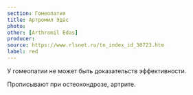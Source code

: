 ```yaml
---
section: Гомеопатия
title: Артромил Эдас
photo:
other: [Arthromil Edas]
producer:
source: https://www.rlsnet.ru/tn_index_id_30723.htm
label: red
---
```


У гомеопатии не может быть доказательств эффективности.

Прописывают при остеохондрозе, артрите.
